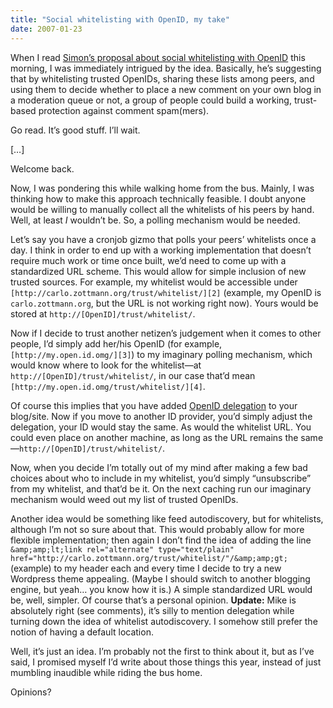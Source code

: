 ```yaml
---
title: "Social whitelisting with OpenID, my take"
date: 2007-01-23
---
```


When I read [Simon’s proposal about social whitelisting with OpenID][1] this morning, I was immediately intrigued by the idea. Basically, he’s suggesting that by whitelisting trusted OpenIDs, sharing these lists among peers, and using them to decide whether to place a new comment on your own blog in a moderation queue or not, a group of people could build a working, trust-based protection against comment spam(mers).

Go read. It’s good stuff. I’ll wait.

[…]

Welcome back.

Now, I was pondering this while walking home from the bus. Mainly, I was thinking how to make this approach technically feasible. I doubt anyone would be willing to manually collect all the whitelists of his peers by hand. Well,
at least _I_ wouldn’t be. So, a polling mechanism would be needed.

Let’s say you have a cronjob gizmo that polls your peers’ whitelists once a day. I think in order to end up with a working implementation that doesn’t require much work or time once built, we’d need to come up with a standardized URL scheme. This would allow for simple inclusion of new trusted sources. For example, my whitelist would be accessible under
`[http://carlo.zottmann.org/trust/whitelist/][2]` (example, my OpenID is
`carlo.zottmann.org`, but the URL is not working right now). Yours would be stored at `http://[OpenID]/trust/whitelist/`.

Now if I decide to trust another netizen’s judgement when it comes to other people, I’d simply add her/his OpenID (for example,
`[http://my.open.id.omg/][3]`) to my imaginary polling mechanism, which would know where to look for the whitelist—at `http://[OpenID]/trust/whitelist/`, in our case that’d mean `[http://my.open.id.omg/trust/whitelist/][4]`.

Of course this implies that you have added [OpenID delegation][5] to your blog/site. Now if you move to another ID provider, you’d simply adjust the delegation, your ID would stay the same. As would the whitelist URL. You could even place on another machine, as long as the URL remains the same—`http://[OpenID]/trust/whitelist/`.

Now, when you decide I’m totally out of my mind after making a few bad choices about who to include in my whitelist, you’d simply “unsubscribe” from my whitelist, and that’d be it. On the next caching run our imaginary mechanism would weed out my list of trusted OpenIDs.

Another idea would be something like feed autodiscovery, but for whitelists,
although I’m not so sure about that. This would probably allow for more flexible implementation; then again I don’t find the idea of adding the line
`&amp;amp;lt;link rel="alternate" type="text/plain"
href="http://carlo.zottmann.org/trust/whitelist/"/&amp;amp;gt;` (example) to my header each and every time I decide to try a new Wordpress theme appealing.
(Maybe I should switch to another blogging engine, but yeah… you know how it is.) A simple standardized URL would be, well, simpler. Of course that’s a personal opinion. **Update:** Mike is absolutely right (see comments), it’s silly to mention delegation while turning down the idea of whitelist autodiscovery. I somehow still prefer the notion of having a default location.

Well, it’s just an idea. I’m probably not the first to think about it, but as I’ve said, I promised myself I’d write about those things this year, instead of just mumbling inaudible while riding the bus home.

Opinions?

[1]: http://simonwillison.net/2007/Jan/22/whitelisting/
[2]: http://carlo.zottmann.org/trust/whitelist/
[3]: http://my.open.id.omg/
[4]: http://my.open.id.omg/trust/whitelist/
[5]: http://www.intertwingly.net/blog/2007/01/03/OpenID-for-non-SuperUsers

